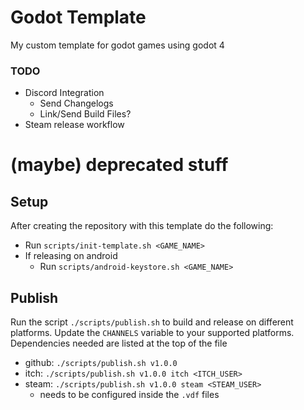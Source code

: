 # Godot Template

My custom template for godot games using godot 4

### TODO
- Discord Integration
  - Send Changelogs
  - Link/Send Build Files?
- Steam release workflow



# (maybe) deprecated stuff

## Setup

After creating the repository with this template do the following:

- Run `scripts/init-template.sh <GAME_NAME>`
- If releasing on android
  - Run `scripts/android-keystore.sh <GAME_NAME>`

## Publish

Run the script `./scripts/publish.sh` to build and release on different platforms.
Update the `CHANNELS` variable to your supported platforms.
Dependencies needed are listed at the top of the file

- github: `./scripts/publish.sh v1.0.0`
- itch: `./scripts/publish.sh v1.0.0 itch <ITCH_USER>`
- steam: `./scripts/publish.sh v1.0.0 steam <STEAM_USER>`
  - needs to be configured inside the `.vdf` files